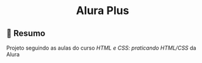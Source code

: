 <h1 align="center"> Alura Plus </h1>

## :book: Resumo
Projeto seguindo as aulas do curso *HTML e CSS: praticando HTML/CSS* da Alura